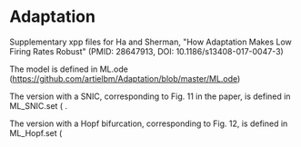 # Adaptation
Supplementary xpp files for Ha and Sherman, "How Adaptation Makes Low Firing Rates Robust" (PMID: 28647913, DOI: 10.1186/s13408-017-0047-3)

The model is defined in ML.ode (https://github.com/artielbm/Adaptation/blob/master/ML.ode)

The version with a SNIC, corresponding to Fig. 11 in the paper, is defined in ML_SNIC.set ( . 

The version with a Hopf bifurcation, corresponding to Fig. 12, is defined in ML_Hopf.set (
